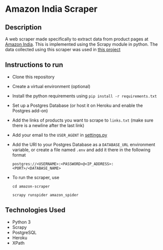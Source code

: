 # Amazon India Scraper

## Description

A web scraper made specifically to extract data from product pages at [Amazon India](https://www.amazon.in/).
This is implemented using the Scrapy module in python.
The data collected using this scraper was used in [this project](https://github.com/Samyak2/amazon-analysis)

## Instructions to run


 - Clone this repository
 - Create a virtual environment (optional)
 - Install the python requirements using `pip install -r requirements.txt`
 - Set up a Postgres Database (or host it on Heroku and enable the Postgres add-on)
 - Add the links of products you want to scrape to `links.txt` (make sure there is a newline after the last link)
 - Add your email to the `USER_AGENT` in [settings.py](amazon_scraper/settings.py)
 - Add the URI to your Postgres Database as a `DATABASE_URL` environment variable, or create a file named `.env` and add it there in the following format
 
     `postgres://<USERNAME>:<PASSWORD>@<IP_ADDRESS>:<PORT>/<DATABASE_NAME>`
 - To run the scraper, use
 
    `cd amazon-scraper`
    
    `scrapy runspider amazon_spider`

## Technologies Used

 - Python 3
 - Scrapy
 - PostgreSQL
 - Heroku
 - XPath
 
